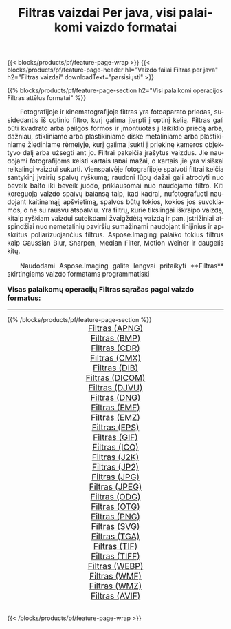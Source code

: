 ﻿---
title: Filtras vaizdai Per java, visi palaikomi vaizdo formatai 
weight: 3920
url: /lt/java/filter/ 
lang: lt
langdirlevel: 2
locales: zh-hans,ja,it,ru,de,es,fr,nl,id,lt,pl,pt,vi,tr,ko,zh-hant,ar,hi,th,sv,cs,uk,he
description: Naudodami Aspose.Imaging galite lengvai sukurti Filtras vaizdus per java
---

{{< blocks/products/pf/feature-page-wrap >}}
{{< blocks/products/pf/feature-page-header h1="Vaizdo failai Filtras per java" h2="Filtras vaizdai" downloadText="parsisiųsti" >}}


{{% blocks/products/pf/feature-page-section  h2="Visi palaikomi operacijos Filtras attēlus formatai" %}}
<p align="justify" style="text-indent:2em;font-size:15px;">
Fotografijoje ir kinematografijoje filtras yra fotoaparato priedas, susidedantis iš optinio filtro, kurį galima įterpti į optinį kelią. Filtras gali būti kvadrato arba pailgos formos ir įmontuotas į laikiklio priedą arba, dažniau, stikliniame arba plastikiniame diske metaliniame arba plastikiniame žiediniame rėmelyje, kurį galima įsukti į priekinę kameros objektyvo dalį arba užsegti ant jo. Filtrai pakeičia įrašytus vaizdus. Jie naudojami fotografijoms keisti kartais labai mažai, o kartais jie yra visiškai reikalingi vaizdui sukurti. Vienspalvėje fotografijoje spalvoti filtrai keičia santykinį įvairių spalvų ryškumą; raudoni lūpų dažai gali atrodyti nuo beveik balto iki beveik juodo, priklausomai nuo naudojamo filtro. Kiti koreguoja vaizdo spalvų balansą taip, kad kadrai, nufotografuoti naudojant kaitinamąjį apšvietimą, spalvos būtų tokios, kokios jos suvokiamos, o ne su rausvu atspalviu. Yra filtrų, kurie tikslingai iškraipo vaizdą, kitaip ryškiam vaizdui suteikdami žvaigždėtą vaizdą ir pan. Įstrižiniai atspindžiai nuo nemetalinių paviršių sumažinami naudojant linijinius ir apskritus poliarizuojančius filtrus. Aspose.Imaging palaiko tokius filtrus kaip Gaussian Blur, Sharpen, Median Filter, Motion Weiner ir daugelis kitų.
</p>
<p align="justify" style="text-indent:2em;font-size:15px;">
Naudodami Aspose.Imaging galite lengvai pritaikyti **Filtras** skirtingiems vaizdo formatams programmatiski
</p>
<h3 style="margin-top:16px;">
Visas palaikomų operacijų Filtras sąrašas pagal vaizdo formatus:
</h3>
<hr/>
{{% /blocks/products/pf/feature-page-section %}}
<div class="container-fluid productfamilypage bg-gray">
    <div class="convertypes bg-gray agp-content section">
        <div class="container">
		<div class="row other-converters" style="gap: 10px;font-size: 19px;text-align:center;">
		    <div class='col-md-3 other-converter remove-lp remove-rp'><a href="/imaging/lt/java/filter/apng/" style="padding:15px;">Filtras (APNG)</a></div><div class='col-md-3 other-converter remove-lp remove-rp'><a href="/imaging/lt/java/filter/bmp/" style="padding:15px;">Filtras (BMP)</a></div><div class='col-md-3 other-converter remove-lp remove-rp'><a href="/imaging/lt/java/filter/cdr/" style="padding:15px;">Filtras (CDR)</a></div><div class='col-md-3 other-converter remove-lp remove-rp'><a href="/imaging/lt/java/filter/cmx/" style="padding:15px;">Filtras (CMX)</a></div><div class='col-md-3 other-converter remove-lp remove-rp'><a href="/imaging/lt/java/filter/dib/" style="padding:15px;">Filtras (DIB)</a></div><div class='col-md-3 other-converter remove-lp remove-rp'><a href="/imaging/lt/java/filter/dicom/" style="padding:15px;">Filtras (DICOM)</a></div><div class='col-md-3 other-converter remove-lp remove-rp'><a href="/imaging/lt/java/filter/djvu/" style="padding:15px;">Filtras (DJVU)</a></div><div class='col-md-3 other-converter remove-lp remove-rp'><a href="/imaging/lt/java/filter/dng/" style="padding:15px;">Filtras (DNG)</a></div><div class='col-md-3 other-converter remove-lp remove-rp'><a href="/imaging/lt/java/filter/emf/" style="padding:15px;">Filtras (EMF)</a></div><div class='col-md-3 other-converter remove-lp remove-rp'><a href="/imaging/lt/java/filter/emz/" style="padding:15px;">Filtras (EMZ)</a></div><div class='col-md-3 other-converter remove-lp remove-rp'><a href="/imaging/lt/java/filter/eps/" style="padding:15px;">Filtras (EPS)</a></div><div class='col-md-3 other-converter remove-lp remove-rp'><a href="/imaging/lt/java/filter/gif/" style="padding:15px;">Filtras (GIF)</a></div><div class='col-md-3 other-converter remove-lp remove-rp'><a href="/imaging/lt/java/filter/ico/" style="padding:15px;">Filtras (ICO)</a></div><div class='col-md-3 other-converter remove-lp remove-rp'><a href="/imaging/lt/java/filter/j2k/" style="padding:15px;">Filtras (J2K)</a></div><div class='col-md-3 other-converter remove-lp remove-rp'><a href="/imaging/lt/java/filter/jp2/" style="padding:15px;">Filtras (JP2)</a></div><div class='col-md-3 other-converter remove-lp remove-rp'><a href="/imaging/lt/java/filter/jpg/" style="padding:15px;">Filtras (JPG)</a></div><div class='col-md-3 other-converter remove-lp remove-rp'><a href="/imaging/lt/java/filter/jpeg/" style="padding:15px;">Filtras (JPEG)</a></div><div class='col-md-3 other-converter remove-lp remove-rp'><a href="/imaging/lt/java/filter/odg/" style="padding:15px;">Filtras (ODG)</a></div><div class='col-md-3 other-converter remove-lp remove-rp'><a href="/imaging/lt/java/filter/otg/" style="padding:15px;">Filtras (OTG)</a></div><div class='col-md-3 other-converter remove-lp remove-rp'><a href="/imaging/lt/java/filter/png/" style="padding:15px;">Filtras (PNG)</a></div><div class='col-md-3 other-converter remove-lp remove-rp'><a href="/imaging/lt/java/filter/svg/" style="padding:15px;">Filtras (SVG)</a></div><div class='col-md-3 other-converter remove-lp remove-rp'><a href="/imaging/lt/java/filter/tga/" style="padding:15px;">Filtras (TGA)</a></div><div class='col-md-3 other-converter remove-lp remove-rp'><a href="/imaging/lt/java/filter/tif/" style="padding:15px;">Filtras (TIF)</a></div><div class='col-md-3 other-converter remove-lp remove-rp'><a href="/imaging/lt/java/filter/tiff/" style="padding:15px;">Filtras (TIFF)</a></div><div class='col-md-3 other-converter remove-lp remove-rp'><a href="/imaging/lt/java/filter/webp/" style="padding:15px;">Filtras (WEBP)</a></div><div class='col-md-3 other-converter remove-lp remove-rp'><a href="/imaging/lt/java/filter/wmf/" style="padding:15px;">Filtras (WMF)</a></div><div class='col-md-3 other-converter remove-lp remove-rp'><a href="/imaging/lt/java/filter/wmz/" style="padding:15px;">Filtras (WMZ)</a></div><div class='col-md-3 other-converter remove-lp remove-rp'><a href="/imaging/lt/java/filter/avif/" style="padding:15px;">Filtras (AVIF)</a></div>
                </div>
        </div>
    </div>
</div>
<br/>

{{< /blocks/products/pf/feature-page-wrap >}}
